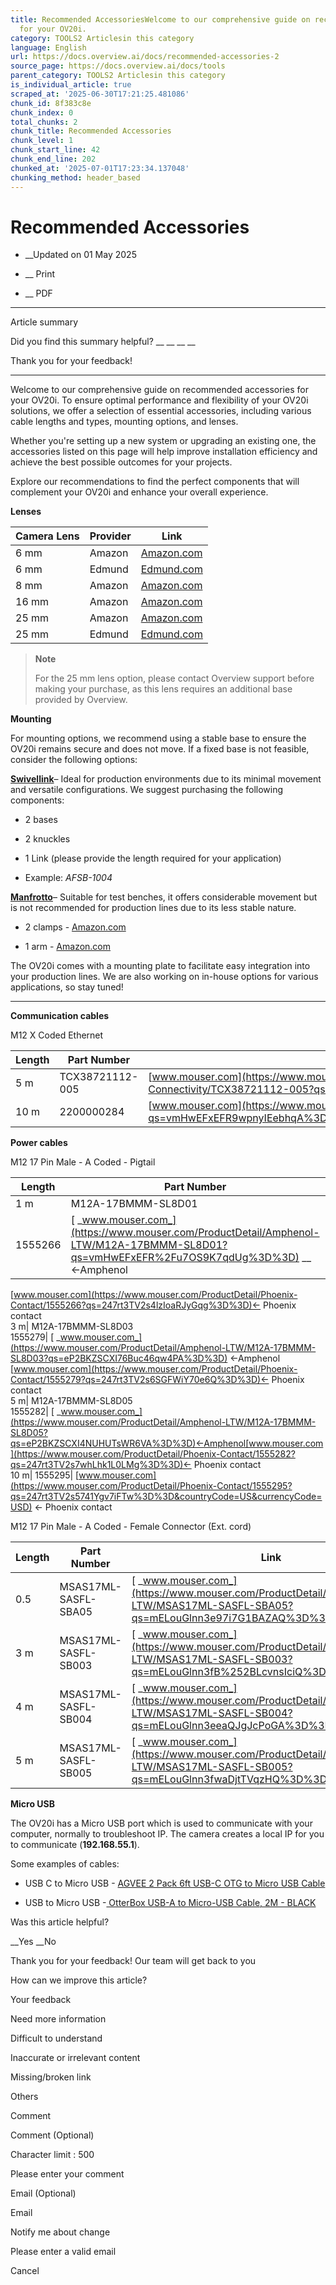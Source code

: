 ```yaml
---
title: Recommended AccessoriesWelcome to our comprehensive guide on recommended accessories
  for your OV20i.
category: TOOLS2 Articlesin this category
language: English
url: https://docs.overview.ai/docs/recommended-accessories-2
source_page: https://docs.overview.ai/docs/tools
parent_category: TOOLS2 Articlesin this category
is_individual_article: true
scraped_at: '2025-06-30T17:21:25.481086'
chunk_id: 8f383c8e
chunk_index: 0
total_chunks: 2
chunk_title: Recommended Accessories
chunk_level: 1
chunk_start_line: 42
chunk_end_line: 202
chunked_at: '2025-07-01T17:23:34.137048'
chunking_method: header_based
---
```


# Recommended Accessories

  *  __Updated on 01 May 2025



  *  __ Print

  * __ PDF




* * *

Article summary

Did you find this summary helpful?  __ __ __ __

Thank you for your feedback\!

* * *

Welcome to our comprehensive guide on recommended accessories for your OV20i. To ensure optimal performance and flexibility of your OV20i solutions, we offer a selection of essential accessories, including various cable lengths and types, mounting options, and lenses.

Whether you're setting up a new system or upgrading an existing one, the accessories listed on this page will help improve installation efficiency and achieve the best possible outcomes for your projects.

Explore our recommendations to find the perfect components that will complement your OV20i and enhance your overall experience.

**Lenses**

Camera Lens| Provider| Link  
---|---|---  
6 mm| Amazon| [Amazon.com](https://www.amazon.com/dp/B07JZ1SY26?psc=1&smid=A1THAZDOWP300U&ref_=chk_typ_imgToDp)  
6 mm| Edmund| [Edmund.com](https://www.edmundoptics.com/p/6mm-fl-f40-blue-series-m12-imaging-lens/41949/)  
8 mm| Amazon| [Amazon.com](https://www.amazon.com/gp/product/B07JZ1SY2Y/ref=ppx_yo_dt_b_search_asin_title?ie=UTF8&psc=1)  
16 mm| Amazon| [Amazon.com](https://www.amazon.com/dp/B07JZ1X8S4/ref=pe_386300_442618370_TE_dp_i1)  
25 mm| Amazon| [Amazon.com](https://www.amazon.com/uxcell-Camera-Focal-Length-Angle/dp/B07WJDYWPF)  
25 mm| Edmund| [Edmund.com](https://www.edmundoptics.com/p/25mm-fl-f4-blue-series-m12-mu-videotrade-imaging-lens/23595?gad_source=1&gclid=CjwKCAjw1emzBhB8EiwAHwZZxe9eZjqz7MkZIwQWUIAAzzejTeTGKNLDiyHIZblEECveZ5l6kL7gBRoCuqEQAvD_BwE)  
  
> **Note**
> 
> For the 25 mm lens option, please contact Overview support before making your purchase, as this lens requires an additional base provided by Overview.

**Mounting**

For mounting options, we recommend using a stable base to ensure the OV20i remains secure and does not move. If a fixed base is not feasible, consider the following options:

[**Swivellink**](https://swivellink.com/product-category/mounts/)– Ideal for production environments due to its minimal movement and versatile configurations. We suggest purchasing the following components:

  * 2 bases

  * 2 knuckles

  * 1 Link \(please provide the length required for your application\)

  * Example: _AFSB-1004_




[**Manfrotto**](https://www.manfrotto.com/us-en/)– Suitable for test benches, it offers considerable movement but is not recommended for production lines due to its less stable nature.

  * 2 clamps - [Amazon.com](https://www.amazon.com/Manfrotto-Super-Clamp-without-Stud/dp/B000JLM4XG/ref=sr_1_4?crid=23KKXBQ90M6PH&dib=eyJ2IjoiMSJ9.4mD392dterPD-n4qRwDDd5_7KEx3EDDf_hDi4uCafApArohwwukDZW6NvLplQXBBZHX09LTgQpTVapINHFaOHSCcskNxEacgaHlwY4zr8V4uBR2luAeFh0UoK_RTUxyRy0OajeLRr4kFeDp7y0jJa5sleMOIf9hsMJjeImAENRf-Sf3eUVBDDNTP9gOaaEfIaBGzFUWNE7S21KMqg-cu-8PdxUwxO-svXIPoQynD-sZpbb9wBrmNyjBbj62oZReEefq6x40Ksx-KjOwBEN71WvlpDvKGP198xI2nFsh1dJI.mSVgM9I6mXjAZUgnw_iPLA04LIZUtf6AQBs2Wrv3BWE&dib_tag=se&keywords=manfrotto&qid=1722277214&s=electronics&sprefix=manfrotto%2Celectronics%2C180&sr=1-4)

  * 1 arm - [Amazon.com](https://www.amazon.com/Manfrotto-244N-Variable-Friction-without/dp/B001CFCFVE/ref=sr_1_5?crid=23KKXBQ90M6PH&dib=eyJ2IjoiMSJ9.4mD392dterPD-n4qRwDDd5_7KEx3EDDf_hDi4uCafApArohwwukDZW6NvLplQXBBZHX09LTgQpTVapINHFaOHSCcskNxEacgaHlwY4zr8V4uBR2luAeFh0UoK_RTUxyRy0OajeLRr4kFeDp7y0jJa5sleMOIf9hsMJjeImAENRf-Sf3eUVBDDNTP9gOaaEfIaBGzFUWNE7S21KMqg-cu-8PdxUwxO-svXIPoQynD-sZpbb9wBrmNyjBbj62oZReEefq6x40Ksx-KjOwBEN71WvlpDvKGP198xI2nFsh1dJI.mSVgM9I6mXjAZUgnw_iPLA04LIZUtf6AQBs2Wrv3BWE&dib_tag=se&keywords=manfrotto&qid=1722277214&s=electronics&sprefix=manfrotto%2Celectronics%2C180&sr=1-5&th=1)




The OV20i comes with a mounting plate to facilitate easy integration into your production lines. We are also working on in-house options for various applications, so stay tuned\!

* * *

**Communication cables**

M12 X Coded Ethernet

Length| Part Number| Link  
---|---|---  
5 m| TCX38721112-005| [www.mouser.com](https://www.mouser.com/ProductDetail/TE-Connectivity/TCX38721112-005?qs=QNEnbhJQKvbGk7hSgcCFAQ%3D%3D)  
10 m| 2200000284| [www.mouser.com](https://www.mouser.com/ProductDetail/Basler/2200000284?qs=vmHwEFxEFR9wpnyIEebhqA%3D%3D&countryCode=US&currencyCode=USD)  
  
**Power cables**

M12 17 Pin Male - A Coded - Pigtail

Length| Part Number| Link  
---|---|---  
1 m| M12A-17BMMM-SL8D01  
1555266| [ _www.mouser.com_](https://www.mouser.com/ProductDetail/Amphenol-LTW/M12A-17BMMM-SL8D01?qs=vmHwEFxEFR%2Fu7OS9K7qdUg%3D%3D) __ ←Amphenol  
[www.mouser.com](https://www.mouser.com/ProductDetail/Phoenix-Contact/1555266?qs=247rt3TV2s4lzIoaRJyGqg%3D%3D)← Phoenix contact  
3 m| M12A-17BMMM-SL8D03  
1555279| [ _www.mouser.com_](https://www.mouser.com/ProductDetail/Amphenol-LTW/M12A-17BMMM-SL8D03?qs=eP2BKZSCXI76Buc46qw4PA%3D%3D) ←Amphenol  
[www.mouser.com](https://www.mouser.com/ProductDetail/Phoenix-Contact/1555279?qs=247rt3TV2s6SGFWiY70e6Q%3D%3D)← Phoenix contact  
5 m| M12A-17BMMM-SL8D05  
1555282| [ _www.mouser.com_](https://www.mouser.com/ProductDetail/Amphenol-LTW/M12A-17BMMM-SL8D05?qs=eP2BKZSCXI4NUHUTsWR6VA%3D%3D)←Amphenol[www.mouser.com](https://www.mouser.com/ProductDetail/Phoenix-Contact/1555282?qs=247rt3TV2s7whLhk1L0LMg%3D%3D)← Phoenix contact  
10 m| 1555295| [www.mouser.com](https://www.mouser.com/ProductDetail/Phoenix-Contact/1555295?qs=247rt3TV2s5741Ygv7iFTw%3D%3D&countryCode=US&currencyCode=USD) ← Phoenix contact  
  
M12 17 Pin Male - A Coded - Female Connector \(Ext. cord\)

Length| Part Number| Link  
---|---|---  
0.5| MSAS17ML-SASFL-SBA05| [ _www.mouser.com_](https://www.mouser.com/ProductDetail/Amphenol-LTW/MSAS17ML-SASFL-SBA05?qs=mELouGlnn3e97i7G1BAZAQ%3D%3D)←Amphenol  
3 m| MSAS17ML-SASFL-SB003| [ _www.mouser.com_](https://www.mouser.com/ProductDetail/Amphenol-LTW/MSAS17ML-SASFL-SB003?qs=mELouGlnn3fB%252BLcvnsIciQ%3D%3D)←Amphenol  
4 m| MSAS17ML-SASFL-SB004| [ _www.mouser.com_](https://www.mouser.com/ProductDetail/Amphenol-LTW/MSAS17ML-SASFL-SB004?qs=mELouGlnn3eeaQJgJcPoGA%3D%3D)←Amphenol  
5 m| MSAS17ML-SASFL-SB005| [ _www.mouser.com_](https://www.mouser.com/ProductDetail/Amphenol-LTW/MSAS17ML-SASFL-SB005?qs=mELouGlnn3fwaDjtTVqzHQ%3D%3D)←Amphenol  
  
**Micro USB**

The OV20i has a Micro USB port which is used to communicate with your computer, normally to troubleshoot IP. The camera creates a local IP for you to communicate \(**192.168.55.1**\).

Some examples of cables:

  * USB C to Micro USB - [AGVEE 2 Pack 6ft USB-C OTG to Micro USB Cable](https://www.amazon.com/dp/B09P13V1W8?psc=1&ref=product_details)

  * USB to Micro USB -[ OtterBox USB-A to Micro-USB Cable, 2M - BLACK](https://www.amazon.com/OtterBox-USB-Micro-USB-Cable-2M/dp/B0B4M3GF9C/ref=sr_1_6?crid=35TQK23ZOPB67&dib=eyJ2IjoiMSJ9.n3-4Uco-r2uinkrXC6Ny6GA6jSqojUFRbrWaU-mlH1zPBEj2ZyC3_W2JRokbP9HwbeDfCOB5NoB5QjWa_kpSaem5LpK9E1YDzoP_--sPgLfcrar4XYBGHHVXDKWm-lB39siUkiZw45r-0h30AADJX3y9Tln3nBh6Kq4lWcRBFRo5nZY2m1kjEGf7TR3nyRNNdOxcZjtrQio5oNFW4NIrG9r8NyFVdYARqmOvaZ9FumoQOCDmObHO71yzkCxWwUYW5mQU2KNIUozhBFbpWjSc99c766yMGrAvpFya7F3JQqU.5DdnO0DsZLh5yBCz2LeJdjVYoxV0mTgAJUPSnIeYPxY&dib_tag=se&keywords=USB+to+Micro+USB+2+m&qid=1721270344&s=industrial&sprefix=usb+to+micro+usb+2+m%2Cindustrial%2C89&sr=1-6)




Was this article helpful?

__Yes __No

Thank you for your feedback\! Our team will get back to you

How can we improve this article?

Your feedback

Need more information

Difficult to understand

Inaccurate or irrelevant content

Missing/broken link

Others

Comment

Comment \(Optional\)

Character limit : 500

Please enter your comment

Email \(Optional\)

Email

Notify me about change  


Please enter a valid email

Cancel
